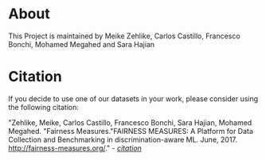 # About

This Project is maintained by Meike Zehlike, Carlos Castillo, Francesco Bonchi, Mohamed Megahed and Sara Hajian 

# Citation
If you decide to use one of our datasets in your work, please consider using the following citation:

"Zehlike, Meike, Carlos Castillo, Francesco Bonchi, Sara Hajian, Mohamed Megahed. "Fairness Measures."FAIRNESS MEASURES: A Platform for Data Collection and Benchmarking in discrimination-aware ML. June, 2017. http://fairness-measures.org/." - <i>[citation](docs/_site/assets/bib/fairness-measures.bib)</i>

